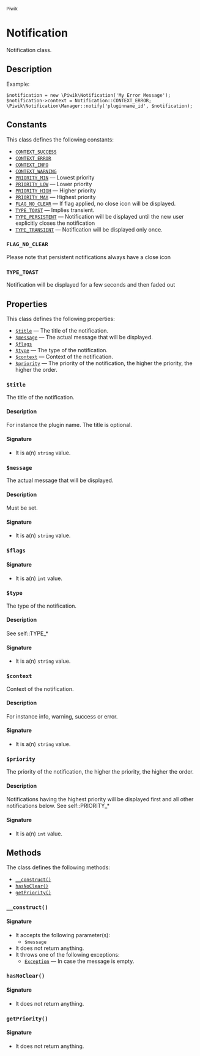 <small>Piwik</small>

Notification
============

Notification class.

Description
-----------

Example:
```
$notification = new \Piwik\Notification('My Error Message');
$notification->context = Notification::CONTEXT_ERROR;
\Piwik\Notification\Manager::notify('pluginname_id', $notification);
```


Constants
---------

This class defines the following constants:

- [`CONTEXT_SUCCESS`](#CONTEXT_SUCCESS)
- [`CONTEXT_ERROR`](#CONTEXT_ERROR)
- [`CONTEXT_INFO`](#CONTEXT_INFO)
- [`CONTEXT_WARNING`](#CONTEXT_WARNING)
- [`PRIORITY_MIN`](#PRIORITY_MIN) &mdash; Lowest priority
- [`PRIORITY_LOW`](#PRIORITY_LOW) &mdash; Lower priority
- [`PRIORITY_HIGH`](#PRIORITY_HIGH) &mdash; Higher priority
- [`PRIORITY_MAX`](#PRIORITY_MAX) &mdash; Highest priority
- [`FLAG_NO_CLEAR`](#FLAG_NO_CLEAR) &mdash; If flag applied, no close icon will be displayed.
- [`TYPE_TOAST`](#TYPE_TOAST) &mdash; Implies transient.
- [`TYPE_PERSISTENT`](#TYPE_PERSISTENT) &mdash; Notification will be displayed until the new user explicitly closes the notification
- [`TYPE_TRANSIENT`](#TYPE_TRANSIENT) &mdash; Notification will be displayed only once.

<a name="flag_no_clear" id="flag_no_clear"></a>
### `FLAG_NO_CLEAR`

Please note that persistent notifications always have a close
icon

<a name="type_toast" id="type_toast"></a>
### `TYPE_TOAST`

Notification will be displayed for a few seconds and then faded out

Properties
----------

This class defines the following properties:

- [`$title`](#$title) &mdash; The title of the notification.
- [`$message`](#$message) &mdash; The actual message that will be displayed.
- [`$flags`](#$flags)
- [`$type`](#$type) &mdash; The type of the notification.
- [`$context`](#$context) &mdash; Context of the notification.
- [`$priority`](#$priority) &mdash; The priority of the notification, the higher the priority, the higher the order.

<a name="title" id="title"></a>
### `$title`

The title of the notification.

#### Description

For instance the plugin name. The title is optional.

#### Signature

- It is a(n) `string` value.

<a name="message" id="message"></a>
### `$message`

The actual message that will be displayed.

#### Description

Must be set.

#### Signature

- It is a(n) `string` value.

<a name="flags" id="flags"></a>
### `$flags`

#### Signature

- It is a(n) `int` value.

<a name="type" id="type"></a>
### `$type`

The type of the notification.

#### Description

See self::TYPE_*

#### Signature

- It is a(n) `string` value.

<a name="context" id="context"></a>
### `$context`

Context of the notification.

#### Description

For instance info, warning, success or error.

#### Signature

- It is a(n) `string` value.

<a name="priority" id="priority"></a>
### `$priority`

The priority of the notification, the higher the priority, the higher the order.

#### Description

Notifications having the
highest priority will be displayed first and all other notifications below. See self::PRIORITY_*

#### Signature

- It is a(n) `int` value.

Methods
-------

The class defines the following methods:

- [`__construct()`](#__construct)
- [`hasNoClear()`](#hasNoClear)
- [`getPriority()`](#getPriority)

<a name="__construct" id="__construct"></a>
### `__construct()`

#### Signature

- It accepts the following parameter(s):
    - `$message`
- It does not return anything.
- It throws one of the following exceptions:
    - [`Exception`](http://php.net/class.Exception) &mdash; In case the message is empty.

<a name="hasnoclear" id="hasnoclear"></a>
### `hasNoClear()`

#### Signature

- It does not return anything.

<a name="getpriority" id="getpriority"></a>
### `getPriority()`

#### Signature

- It does not return anything.


